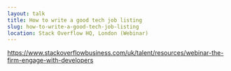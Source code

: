 ```yaml
---
layout: talk
title: How to write a good tech job listing
slug: how-to-write-a-good-tech-job-listing
location: Stack Overflow HQ, London (Webinar)
---
```


https://www.stackoverflowbusiness.com/uk/talent/resources/webinar-the-firm-engage-with-developers